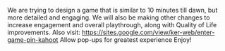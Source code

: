 We are trying to design a game that is similar to 10 minutes till dawn, but more detailed and engaging. We will also be making other changes to increase engagement and overall playthrough,
along with Quality of Life improvements. 
Also visit: https://sites.google.com/view/ker-web/enter-game-pin-kahoot
Allow pop-ups for greatest experience
Enjoy!
